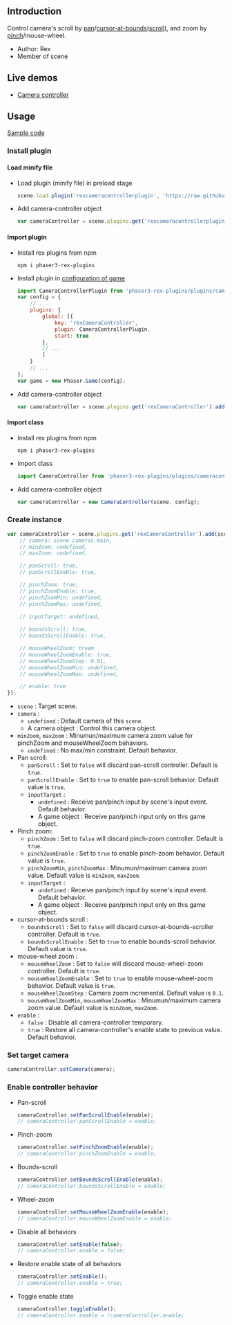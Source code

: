 ## Introduction

Control camera's scroll by [pan](gesture-pan.md)/[cursor-at-bounds(scroll)](cursoratbounds.md), and zoom by [pinch](gesture-pinch.md)/mouse-wheel.

- Author: Rex
- Member of scene

## Live demos

- [Camera controller](https://codepen.io/rexrainbow/pen/wvbpZBQ)

## Usage

[Sample code](https://github.com/rexrainbow/phaser3-rex-notes/tree/master/examples/camera-controller)

### Install plugin

#### Load minify file

- Load plugin (minify file) in preload stage
    ```javascript
    scene.load.plugin('rexcameracontrollerplugin', 'https://raw.githubusercontent.com/rexrainbow/phaser3-rex-notes/master/dist/rexcameracontrollerplugin.min.js', true);
    ```
- Add camera-controller object
    ```javascript
    var cameraController = scene.plugins.get('rexcameracontrollerplugin').add(scene, config);
    ```

#### Import plugin

- Install rex plugins from npm
    ```
    npm i phaser3-rex-plugins
    ```
- Install plugin in [configuration of game](game.md#configuration)
    ```javascript
    import CameraControllerPlugin from 'phaser3-rex-plugins/plugins/cameracontroller-plugin.js';
    var config = {
        // ...
        plugins: {
            global: [{
                key: 'rexCameraController',
                plugin: CameraControllerPlugin,
                start: true
            },
            // ...
            ]
        }
        // ...
    };
    var game = new Phaser.Game(config);
    ```
- Add camera-controller object
    ```javascript
    var cameraController = scene.plugins.get('rexCameraController').add(scene, config);
    ```

#### Import class

- Install rex plugins from npm
    ```
    npm i phaser3-rex-plugins
    ```
- Import class
    ```javascript
    import CameraController from 'phaser3-rex-plugins/plugins/cameracontroller.js';
    ```
- Add camera-controller object
    ```javascript
    var cameraController = new CameraController(scene, config);
    ```

### Create instance

```javascript
var cameraController = scene.plugins.get('rexCameraController').add(scene, {
    // camera: scene.cameras.main,
    // minZoom: undefined,
    // maxZoom: undefined,

    // panScroll: true,
    // panScrollEnable: true,

    // pinchZoom: true,
    // pinchZoomEnable: true,
    // pinchZoomMin: undefined,
    // pinchZoomMax: undefined,
    
    // inputTarget: undefined,

    // boundsScroll: true,
    // boundsScrollEnable: true,

    // mouseWheelZoom: truem
    // mouseWheelZoomEnable: true,
    // mouseWheelZoomStep: 0.01,
    // mouseWheelZoomMin: undefined,
    // mouseWheelZoomMax: undefined,

    // enable: true
});
```

- `scene` : Target scene.
- `camera` :
    - `undefined` : Default camera of this `scene`.
    - A camera object : Control this camera object.
- `minZoom`, `maxZoom`  : Minumun/maximum camera zoom value for pinchZoom and mouseWheelZoom behaviors. 
    - `undefined` : No max/min constraint. Default behavior.
- Pan scroll: 
    - `panScroll` : Set to `false` will discard pan-scroll controller. Default is `true`.
    - `panScrollEnable` : Set to `true` to enable pan-scroll behavior. Default value is `true`.
    - `inputTarget` : 
        - `undefined` : Receive pan/pinch input by scene's input event. Default behavior.
        - A game object : Receive pan/pinch input only on this game object.        
- Pinch zoom: 
    - `pinchZoom` : Set to `false` will discard pinch-zoom controller. Default is `true`.
    - `pinchZoomEnable` : Set to `true` to enable pinch-zoom behavior. Default value is `true`.
    - `pinchZoomMin`, `pinchZoomMax`  : Minumun/maximum camera zoom value. Default value is `minZoom`, `maxZoom`.
    - `inputTarget` : 
        - `undefined` : Receive pan/pinch input by scene's input event. Default behavior.
        - A game object : Receive pan/pinch input only on this game object.    
- cursor-at-bounds scroll :
    - `boundsScroll` : Set to `false` will discard cursor-at-bounds-scroller controller. Default is `true`.
    - `boundsScrollEnable` : Set to `true` to enable bounds-scroll behavior. Default value is `true`.
- mouse-wheel zoom :
    - `mouseWheelZoom` : Set to `false` will discard mouse-wheel-zoom controller. Default is `true`.
    - `mouseWheelZoomEnable` : Set to `true` to enable mouse-wheel-zoom behavior. Default value is `true`.
    - `mouseWheelZoomStep` : Camera zoom incremental. Default value is `0.1`.
    - `mouseWheelZoomMin`, `mouseWheelZoomMax`  : Minumun/maximum camera zoom value. Default value is `minZoom`, `maxZoom`.
- `enable` : 
    - `false` : Disable all camera-controller temporary.
    - `true` : Restore all camera-controller's enable state to previous value. Default behavior.

### Set target camera

```javascript
cameraController.setCamera(camera);
```

### Enable controller behavior

- Pan-scroll 
    ```javascript
    cameraController.setPanScrollEnable(enable);
    // cameraController.panScrollEnable = enable;
    ```
- Pinch-zoom
    ```javascript
    cameraController.setPinchZoomEnable(enable);
    // cameraController.pinchZoomEnable = enable;
    ```
- Bounds-scroll 
    ```javascript
    cameraController.setBoundsScrollEnable(enable);
    // cameraController.boundsScrollEnable = enable;
    ```
- Wheel-zoom
    ```javascript
    cameraController.setMouseWheelZoomEnable(enable);
    // cameraController.mouseWheelZoomEnable = enable;
    ```
- Disable all behaviors
    ```javascript
    cameraController.setEnable(false);
    // cameraController.enable = false;
    ```
- Restore enable state of all behaviors
    ```javascript
    cameraController.setEnable();
    // cameraController.enable = true;
    ```
- Toggle enable state
    ```javascript
    cameraController.toggleEnable();
    // cameraController.enable = !cameraController.enable;
    ```